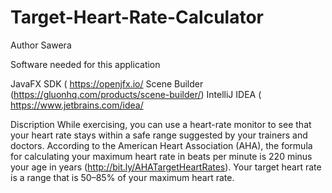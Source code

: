 # Target-Heart-Rate-Calculator
Author 
Sawera

Software needed for this application

JavaFX SDK ( https://openjfx.io/
Scene Builder (https://gluonhq.com/products/scene-builder/)
IntelliJ IDEA ( https://www.jetbrains.com/idea/

Discription
While exercising, you can use a heart-rate monitor to see that your heart rate stays within a safe range suggested by your trainers and doctors. According to the American Heart Association (AHA), the formula for calculating your maximum heart rate in beats per minute is 220 minus your age in years (http://bit.ly/AHATargetHeartRates). Your target heart rate is a range that is 50–85% of your maximum heart rate.
